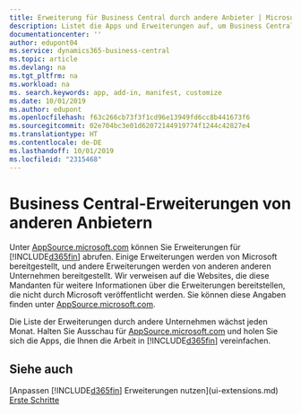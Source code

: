 ```yaml
---
title: Erweiterung für Business Central durch andere Anbieter | Microsoft Docs
description: Listet die Apps und Erweiterungen auf, um Business Central, die von anderen Mandanten bereitgestellt werden, anzupassen.
documentationcenter: ''
author: edupont04
ms.service: dynamics365-business-central
ms.topic: article
ms.devlang: na
ms.tgt_pltfrm: na
ms.workload: na
ms. search.keywords: app, add-in, manifest, customize
ms.date: 10/01/2019
ms.author: edupont
ms.openlocfilehash: f63c266cb73f3f1cd96e13949fd6cc8b441673f6
ms.sourcegitcommit: 02e704bc3e01d62072144919774f1244c42827e4
ms.translationtype: HT
ms.contentlocale: de-DE
ms.lasthandoff: 10/01/2019
ms.locfileid: "2315468"
---
```

# <a name="business-central-extensions-by-other-providers"></a>Business Central-Erweiterungen von anderen Anbietern
Unter [AppSource.microsoft.com](https://appsource.microsoft.com/) können Sie Erweiterungen für [!INCLUDE[d365fin](includes/d365fin_md.md)] abrufen. Einige Erweiterungen werden von Microsoft bereitgestellt, und andere Erweiterungen werden von anderen anderen Unternehmen bereitgestellt. Wir verweisen auf die Websites, die diese Mandanten für weitere Informationen über die Erweiterungen bereitstellen, die nicht durch Microsoft veröffentlicht werden. Sie können diese Angaben finden unter [AppSource.microsoft.com](https://appsource.microsoft.com/en-us/marketplace/apps?product=dynamics-365%3Bdynamics-365-for-financials&page=1).  

Die Liste der Erweiterungen durch andere Unternehmen wächst jeden Monat. Halten Sie Ausschau für [AppSource.microsoft.com](https://appsource.microsoft.com/en-us/marketplace/apps?product=dynamics-365%3Bdynamics-365-for-financials&page=1) und holen Sie sich die Apps, die Ihnen die Arbeit in [!INCLUDE[d365fin](includes/d365fin_md.md)] vereinfachen.  

## <a name="see-also"></a>Siehe auch
[Anpassen [!INCLUDE[d365fin](includes/d365fin_md.md)] Erweiterungen nutzen](ui-extensions.md)  
[Erste Schritte](product-get-started.md)  
